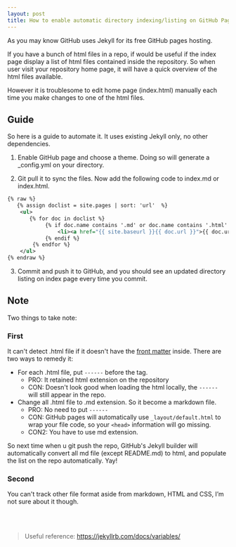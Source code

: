 ```yaml
---
layout: post
title: How to enable automatic directory indexing/listing on GitHub Pages
---
```

As you may know GitHub uses Jekyll for its free GitHub pages hosting.

If you have a bunch of html files in a repo, if would be useful if the index page display a list of html files contained inside the repository. So when user visit your repository home page, it will have a quick overview of the html files available.

However it is troublesome to edit home page (index.html) manually each time you make changes to one of the html files.

## Guide
So here is a guide to automate it. It uses existing Jekyll only, no other dependencies.

1. Enable GitHub page and choose a theme. Doing so will generate a _config.yml on your directory.

2. Git pull it to sync the files. Now add the following code to index.md or index.html.

```xml
{% raw %}
   {% assign doclist = site.pages | sort: 'url'  %}
    <ul>
       {% for doc in doclist %}
            {% if doc.name contains '.md' or doc.name contains '.html' %}
                <li><a href="{{ site.baseurl }}{{ doc.url }}">{{ doc.url }}</a></li>
            {% endif %}
        {% endfor %}
    </ul>
{% endraw %}
```
3. Commit and push it to GitHub, and you should see an updated directory listing on index page every time you commit.

## Note
Two things to take note:

### First
It can't detect .html file if it doesn't have the [front matter](https://jekyllrb.com/docs/front-matter/) inside. There are two ways to remedy it:
- For each .html file, put `------` before the <html> tag.
  - PRO: It retained html extension on the repository
  - CON: Doesn't look good when loading the html locally, the `------` will still appear in the repo.
- Change all .html file to .md extension. So it become a markdown file.
  - PRO: No need to put `------`
  - CON: GitHub pages will automatically use `_layout/default.html` to wrap your file code, so your `<head>` information will go missing.
  - CON2: You have to use md extension.


So next time when u git push the repo, GitHub's Jekyll builder will automatically convert all md file (except README.md) to html, and populate the list on the repo automatically. Yay!

### Second
You can't track other file format aside from markdown, HTML and CSS, I’m not sure about it though.

<br/>
<br/>

> Useful reference: https://jekyllrb.com/docs/variables/

